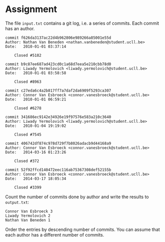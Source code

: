 # Assignment

The file `input.txt` contains a git log, i.e. a series of commits.
Each commit has an author.

```text
commit f626da3137ac22d4b962806e989266a85001e55d
Author: Nathan Van Beneden <nathan.vanbeneden@student.ucll.be>
Date:   2010-01-01 03:37:14

    Closed #5182

commit b9c87ee687ad423cd0c1a68d7eea5e210cbb78d0
Author: Liwady Yermolovich <liwady.yermolovich@student.ucll.be>
Date:   2010-01-01 03:58:58

    Closed #8963

commit c27eda6c4a2b817ff7a7daf2da6909f5293ca307
Author: Connor Van Esbroeck <connor.vanesbroeck@student.ucll.be>
Date:   2010-01-01 06:59:21

    Closed #6278

commit 341686ec9142e34926e19f97576e583a210c3640
Author: Liwady Yermolovich <liwady.yermolovich@student.ucll.be>
Date:   2010-01-04 19:19:02

    Closed #7545

commit 406742df874c978d729f7b8026adacb9d44168a9
Author: Connor Van Esbroeck <connor.vanesbroeck@student.ucll.be>
Date:   2014-03-16 01:23:26

    Closed #372

commit 52f92ffcd140472eec116ab75367308def52155b
Author: Connor Van Esbroeck <connor.vanesbroeck@student.ucll.be>
Date:   2014-03-17 18:05:34

    Closed #3399
```

Count the number of commits done by author and write the results
to `output.txt`:

```text
Connor Van Esbroeck 3
Liwady Yermolovich 2
Nathan Van Beneden 1
```

Order the entries by descending number of commits.
You can assume that each author has a different number of commits.
